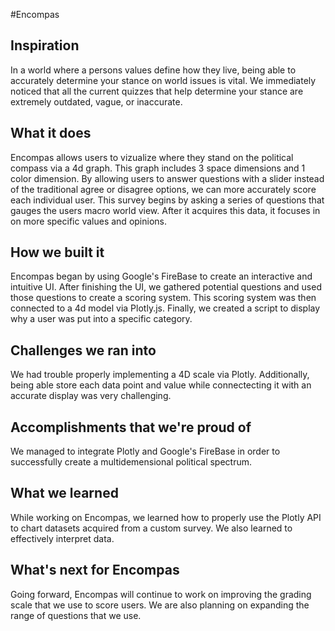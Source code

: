 #Encompas

## Inspiration
In a world where a persons values define how they live, being able to accurately determine your stance on world issues is vital. We immediately noticed that all the current quizzes that help determine your stance are extremely outdated, vague, or inaccurate. 
## What it does
Encompas allows users to vizualize where they stand on the political compass via a 4d graph. This graph includes 3 space dimensions and 1 color dimension. By allowing users to answer questions with a slider instead of the traditional agree or disagree options, we can more accurately score each individual user. This survey begins by asking a series of questions that gauges the users macro world view. After it acquires this data, it focuses in on more specific values and opinions.
## How we built it
Encompas began by using Google's FireBase to create an interactive and intuitive UI. After finishing the UI, we gathered potential questions and used those questions to create a scoring system. This scoring system was then connected to a 4d model via Plotly.js. Finally, we created a script to display why a user was put into a specific category.
## Challenges we ran into
We had trouble properly implementing a 4D scale via Plotly. Additionally, being able store each data point and value while connectecting it with an accurate display was very challenging.
## Accomplishments that we're proud of
We managed to integrate Plotly and Google's FireBase in order to successfully create a multidemensional political spectrum.
## What we learned
While working on Encompas, we learned how to properly use the Plotly API to chart datasets acquired from a custom survey. We also learned to effectively interpret data. 
## What's next for Encompas
Going forward, Encompas will continue to work on improving the grading scale that we use to score users. We are also planning on expanding the range of questions that we use.
